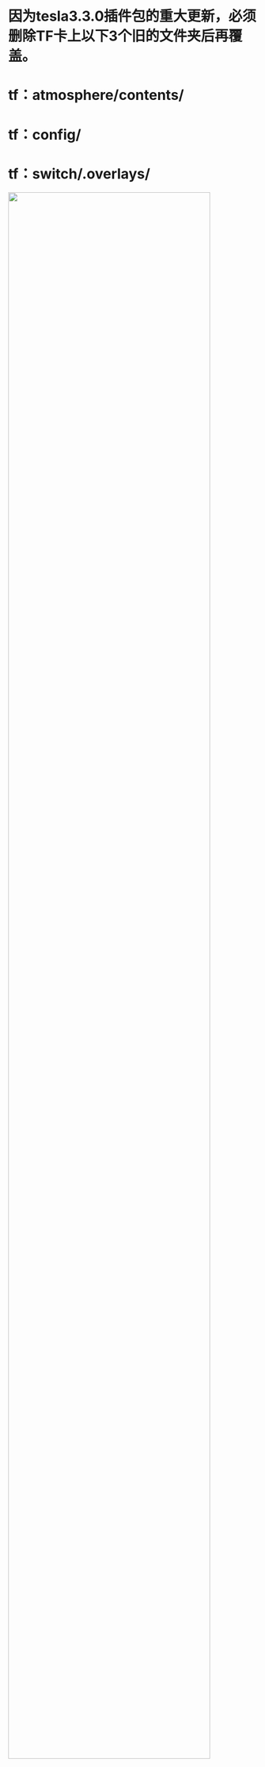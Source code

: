 # 因为tesla3.3.0插件包的重大更新，必须删除TF卡上以下3个旧的文件夹后再覆盖。

# tf：atmosphere/contents/

# tf：config/

# tf：switch/.overlays/

<img src="https://github.com/Yuanbanba/Atmosphere/blob/master/launchmore.jpg" align="center" width="90%" />
